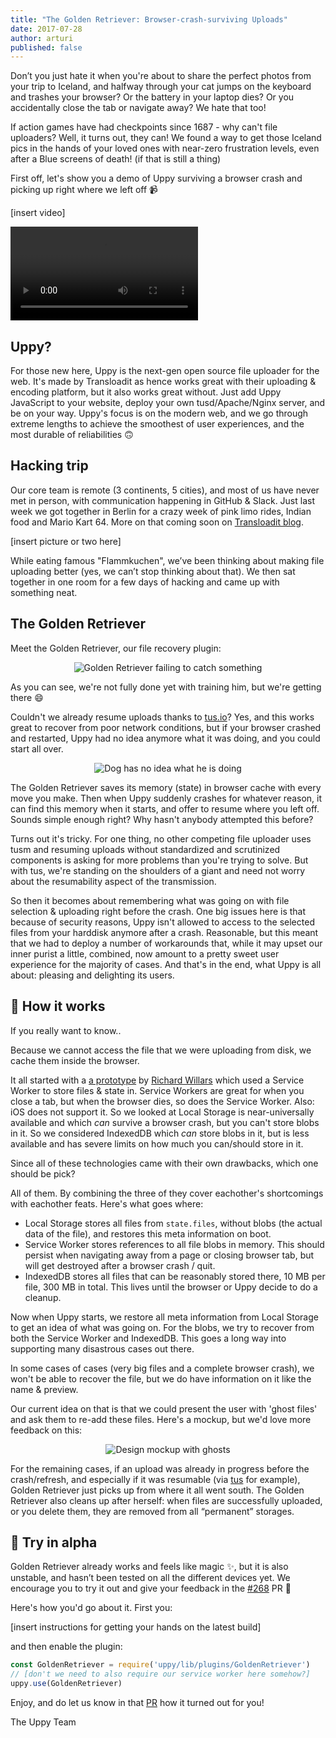 ```yaml
---
title: "The Golden Retriever: Browser-crash-surviving Uploads"
date: 2017-07-28
author: arturi
published: false
---
```


Don’t you just hate it when you're about to share the perfect photos from your trip to Iceland, and halfway through your cat jumps on the keyboard and trashes your browser? Or the battery in your laptop dies? Or you accidentally close the tab or navigate away? We hate that too!

If action games have had checkpoints since 1687 - why can't file uploaders? Well, it turns out, they can! We found a way to get those Iceland pics in the hands of your loved ones with near-zero frustration levels, even after a Blue screens of death! (if that is still a thing) 

<!-- more -->

First off, let's show you a demo of Uppy surviving a browser crash and picking up right where we left off 📹

[insert video]

<video alt="Demo video showing the Golden Retriever file restoring plugin in action">
  <source src="/images/blog/golden-retriever/uppy-golden-retriever-crash-demo.mp4" type="video/mp4">
</video>

## Uppy?

For those new here, Uppy is the next-gen open source file uploader for the web. It's made by Transloadit as hence works great with their uploading & encoding platform, but it also works great without. Just add Uppy JavaScript to your website, deploy your own tusd/Apache/Nginx server, and be on your way. Uppy's focus is on the modern web, and we go through extreme lengths to achieve the smoothest of user experiences, and the most durable of reliabilities 🙃

## Hacking trip

Our core team is remote (3 continents, 5 cities), and most of us have never met in person, with communication happening in GitHub & Slack. Just last week we got together in Berlin for a crazy week of pink limo rides, Indian food and Mario Kart 64. More on that coming soon on [Transloadit blog](https://transloadit.com/blog/).

[insert picture or two here]

While eating famous "Flammkuchen", we’ve been thinking about making file uploading better (yes, we can’t stop thinking about that). We then sat together in one room for a few days of hacking and came up with something neat. 

## The Golden Retriever

Meet the Golden Retriever, our file recovery plugin:

<!-- sorry about the center :o -->
<center>
  <img class="border" src="/images/blog/golden-retriever/catch-fail-2.gif" alt="Golden Retriever failing to catch something" title="Good try, boy!">
</center>

As you can see, we're not fully done yet with training him, but we're getting there 😄

Couldn't we already resume uploads thanks to [tus.io](https://tus.io)? Yes, and this works great to recover from poor network conditions, but if your browser crashed and restarted, Uppy had no idea anymore what it was doing, and you could start all over. 

<!-- sorry about more centers :o -->
<center>
  <img class="border" src="/images/blog/golden-retriever/no-idea-dog-3.gif" alt="Dog has no idea what he is doing" title="Good try, boy!">
</center>

The Golden Retriever saves its memory (state) in browser cache with every move you make. Then when Uppy suddenly crashes for whatever reason, it can find this memory when it starts, and offer to resume where you left off. Sounds simple enough right? Why hasn't anybody attempted this before?

Turns out it's tricky. For one thing, no other competing file uploader uses tusm and resuming uploads without standardized and scrutinized components is asking for more problems than you're trying to solve. But with tus, we're standing on the shoulders of a giant and need not worry about the resumability aspect of the transmission.

So then it becomes about remembering what was going on with file selection & uploading right before the crash. One big issues here is that because of security reasons, Uppy isn't allowed to access to the selected files from your harddisk anymore after a crash. Reasonable, but this meant that we had to deploy a number of workarounds that, while it may upset our inner purist a little, combined, now amount to a pretty sweet user experience for the majority of cases. And that's in the end, what Uppy is all about: pleasing and delighting its users.

## 👻 How it works

If you really want to know..

Because we cannot access the file that we were uploading from disk, we cache them inside the browser.

It all started with a [a prototype](https://github.com/transloadit/uppy/issues/237) by [Richard Willars](https://github.com/richardwillars) which used a Service Worker to store files & state in. Service Workers are great for when you close a tab, but when the browser dies, so does the Service Worker. Also: iOS does not support it. So we looked at Local Storage is near-universally available and which _can_ survive a browser crash, but you can't store blobs in it. So we considered IndexedDB which _can_ store blobs in it, but is less available and has severe limits on how much you can/should store in it.

Since all of these technologies came with their own drawbacks, which one should be pick?

All of them. By combining the three of they cover eachother's shortcomings with eachother feats. Here's what goes where: 

- Local Storage stores all files from `state.files`, without blobs (the actual data of the file), and restores this meta information on boot.
- Service Worker stores references to all file blobs in memory. This should persist when navigating away from a page or closing browser tab, but will get destroyed after a browser crash / quit.
- IndexedDB stores all files that can be reasonably stored there, 10 MB per file, 300 MB in total. This lives until the browser or Uppy decide to do a cleanup.

Now when Uppy starts, we restore all meta information from Local Storage to get an idea of what was going on. For the blobs, we try to recover from both the Service Worker and IndexedDB. This goes a long way into supporting many disastrous cases out there. 

In some cases of cases (very big files and a complete browser crash), we won't be able to recover the file, but we do have information on it like the name & preview. 

Our current idea on that is that we could present the user with 'ghost files' and ask them to re-add these files. Here's a mockup, but we'd love more feedback on this:

<center>
  <img class="border" src="/images/blog/golden-retriever/desktop-ghost.png" alt="Design mockup with ghosts" title="Design mockup with ghosts">
</center>

For the remaining cases, if an upload was already in progress before the crash/refresh, and especially if it was resumable (via [tus](https://tus.io) for example), Golden Retriever just picks up from where it all went south. The Golden Retriever also cleans up after herself: when files are successfully uploaded, or you delete them, they are removed from all “permanent” storages.

## 🚦 Try in alpha

Golden Retriever already works and feels like magic :sparkles:, but it is also unstable, and hasn’t been tested on all the different devices yet. We encourage you to try it out and give your feedback in the [#268](https://github.com/transloadit/uppy/pull/268) PR :tada:

Here's how you'd go about it. First you:

[insert instructions for getting your hands on the latest build]

and then enable the plugin:

```js
const GoldenRetriever = require('uppy/lib/plugins/GoldenRetriever')
// [don't we need to also require our service worker here somehow?]
uppy.use(GoldenRetriever)
```

Enjoy, and do let us know in that [PR](https://github.com/transloadit/uppy/pull/268) how it turned out for you!

The Uppy Team
